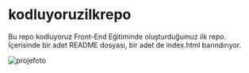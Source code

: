 # kodluyoruzilkrepo
Bu repo kodluyoruz Front-End Eğitiminde oluşturduğumuz ilk repo. İçerisinde bir adet README dosyası, bir adet de index.html barındırıyor.


![projefoto](https://i.hizliresim.com/fs6pe86.png)


